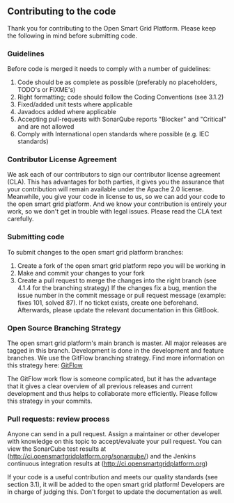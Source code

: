 ## Contributing to the code

Thank you for contributing to the Open Smart Grid Platform. Please keep the following in mind before submitting code. 

### Guidelines

Before code is merged it needs to comply with a number of guidelines:
1. Code should be as complete as possible (preferably no placeholders, TODO's or FIXME's)
2. Right formatting; code should follow the Coding Conventions (see 3.1.2)
3. Fixed/added unit tests where applicable
4. Javadocs added where applicable
5. Accepting pull-requests with SonarQube reports "Blocker" and "Critical" and are not allowed
6. Comply with International open standards where possible (e.g. IEC standards)

### Contributor License Agreement

We ask each of our contributors to sign our contributor license agreement (CLA). This has advantages for both parties, it gives you the assurance that your contribution will remain available under the Apache 2.0 license. Meanwhile, you give your code in license to us, so we can add your code to the open smart grid platform. And we know your contribution is entirely your work, so we don't get in trouble with legal issues. Please read the CLA text carefully.  

### Submitting code

To submit changes to the open smart grid platform branches:
1. Create a fork of the open smart grid platform repo you will be working in
2. Make and commit your changes to your fork
3. Create a pull request to merge the changes into the right branch (see 4.1.4 for the branching strategy)
If the changes fix a bug, mention the issue number in the commit message or pull request message (example: fixes
101, solved 87). If no ticket exists, create one beforehand. Afterwards, please update the relevant documentation in this GitBook.

### Open Source Branching Strategy

The open smart grid platform's main branch is master. All major releases are tagged in this branch. Development is done in
the development and feature branches. We use the GitFlow branching strategy. Find more information on this strategy here: [GitFlow](http://nvie.com/posts/a-successful-git-branching-model/)

The GitFlow work flow is someone complicated, but it has the advantage that it gives a clear overview of all previous releases and current development and thus helps to collaborate more efficiently. Please follow this strategy in your commits.

### Pull requests: review process

Anyone can send in a pull request. Assign a maintainer or other developer with knowledge on this topic to accept/evaluate your pull request. You can view the SonarCube test results at (http://ci.opensmartgridplatform.org/sonarqube/) and the Jenkins continuous integration results at (http://ci.opensmartgridplatform.org) 

If your code is a useful contribution and meets our quality standards (see section 3.1), it will be added to the open smart grid platform! Developers are in charge of judging this. Don't forget to update the documentation as well.
